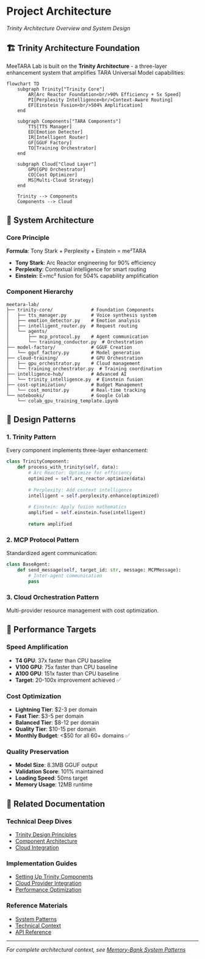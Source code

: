 # Project Architecture
*Trinity Architecture Overview and System Design*

## 🏗️ Trinity Architecture Foundation

MeeTARA Lab is built on the **Trinity Architecture** - a three-layer enhancement system that amplifies TARA Universal Model capabilities:

```mermaid
flowchart TD
    subgraph Trinity["Trinity Core"]
        AR[Arc Reactor Foundation<br/>90% Efficiency + 5x Speed]
        PI[Perplexity Intelligence<br/>Context-Aware Routing]
        EF[Einstein Fusion<br/>504% Amplification]
    end
    
    subgraph Components["TARA Components"]
        TTS[TTS Manager]
        ED[Emotion Detector]
        IR[Intelligent Router]
        GF[GGUF Factory]
        TO[Training Orchestrator]
    end
    
    subgraph Cloud["Cloud Layer"]
        GPU[GPU Orchestrator]
        CO[Cost Optimizer]
        MS[Multi-Cloud Strategy]
    end
    
    Trinity --> Components
    Components --> Cloud
```

## 📐 System Architecture

### Core Principle
**Formula**: Tony Stark + Perplexity + Einstein = me²TARA
- **Tony Stark**: Arc Reactor engineering for 90% efficiency
- **Perplexity**: Contextual intelligence for smart routing
- **Einstein**: E=mc² fusion for 504% capability amplification

### Component Hierarchy
```
meetara-lab/
├── trinity-core/              # Foundation Components
│   ├── tts_manager.py         # Voice synthesis system
│   ├── emotion_detector.py    # Emotion analysis
│   ├── intelligent_router.py  # Request routing
│   └── agents/
│       ├── mcp_protocol.py    # Agent communication
│       └── training_conductor.py  # Orchestration
├── model-factory/             # GGUF Creation
│   └── gguf_factory.py        # Model generation
├── cloud-training/            # GPU Orchestration
│   ├── gpu_orchestrator.py    # Cloud management
│   └── training_orchestrator.py  # Training coordination
├── intelligence-hub/          # Advanced AI
│   └── trinity_intelligence.py  # Einstein fusion
├── cost-optimization/         # Budget Management
│   └── cost_monitor.py        # Real-time tracking
└── notebooks/                 # Google Colab
    └── colab_gpu_training_template.ipynb
```

## 🔧 Design Patterns

### 1. Trinity Pattern
Every component implements three-layer enhancement:
```python
class TrinityComponent:
    def process_with_trinity(self, data):
        # Arc Reactor: Optimize for efficiency
        optimized = self.arc_reactor.optimize(data)
        
        # Perplexity: Add context intelligence  
        intelligent = self.perplexity.enhance(optimized)
        
        # Einstein: Apply fusion mathematics
        amplified = self.einstein.fuse(intelligent)
        
        return amplified
```

### 2. MCP Protocol Pattern
Standardized agent communication:
```python
class BaseAgent:
    def send_message(self, target_id: str, message: MCPMessage):
        # Inter-agent communication
        pass
```

### 3. Cloud Orchestration Pattern
Multi-provider resource management with cost optimization.

## 🎯 Performance Targets

### Speed Amplification
- **T4 GPU**: 37x faster than CPU baseline
- **V100 GPU**: 75x faster than CPU baseline  
- **A100 GPU**: 151x faster than CPU baseline
- **Target**: 20-100x improvement achieved ✅

### Cost Optimization
- **Lightning Tier**: $2-3 per domain
- **Fast Tier**: $3-5 per domain
- **Balanced Tier**: $8-12 per domain
- **Quality Tier**: $10-15 per domain
- **Monthly Budget**: <$50 for all 60+ domains ✅

### Quality Preservation
- **Model Size**: 8.3MB GGUF output
- **Validation Score**: 101% maintained
- **Loading Speed**: 50ms target
- **Memory Usage**: 12MB runtime

## 📖 Related Documentation

### Technical Deep Dives
- [Trinity Design Principles](trinity-design.md)
- [Component Architecture](component-design.md)
- [Cloud Integration](cloud-architecture.md)

### Implementation Guides
- [Setting Up Trinity Components](../development/trinity-setup.md)
- [Cloud Provider Integration](../deployment/cloud-setup.md)
- [Performance Optimization](../performance/optimization-guide.md)

### Reference Materials
- [System Patterns](../../memory-bank/systemPatterns.md)
- [Technical Context](../../memory-bank/techContext.md)
- [API Reference](../api/README.md)

---

*For complete architectural context, see [Memory-Bank System Patterns](../../memory-bank/systemPatterns.md)* 